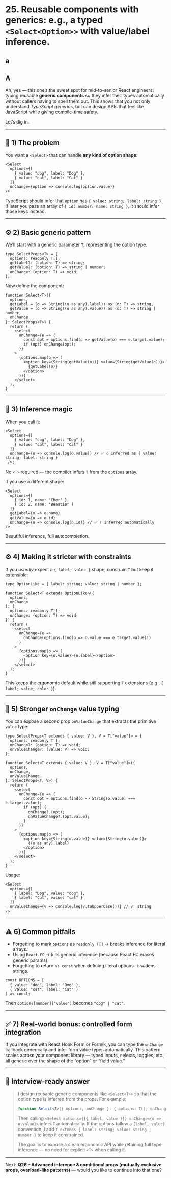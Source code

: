 # 25. **Reusable components with generics:** e.g., a typed `<Select<Option>>` with value/label inference.

## a

## A

Ah, yes — this one’s the sweet spot for mid-to-senior React engineers: typing reusable **generic components** so they infer their types automatically without callers having to spell them out.
This shows that you not only understand *TypeScript generics*, but can design APIs that feel like JavaScript while giving compile-time safety.

Let’s dig in.

---

## 🧩 1) The problem

You want a `<Select>` that can handle **any kind of option shape**:

```tsx
<Select
  options={[
    { value: "dog", label: "Dog" },
    { value: "cat", label: "Cat" }
  ]}
  onChange={option => console.log(option.value)}
/>
```

TypeScript should infer that `option` has `{ value: string; label: string }`.
If later you pass an array of `{ id: number; name: string }`, it should infer those keys instead.

---

## ⚙️ 2) Basic generic pattern

We’ll start with a generic parameter `T`, representing the option type.

```tsx
type SelectProps<T> = {
  options: readonly T[];
  getLabel?: (option: T) => string;
  getValue?: (option: T) => string | number;
  onChange: (option: T) => void;
};
```

Now define the component:

```tsx
function Select<T>({
  options,
  getLabel = (o => String((o as any).label)) as (o: T) => string,
  getValue = (o => String((o as any).value)) as (o: T) => string | number,
  onChange
}: SelectProps<T>) {
  return (
    <select
      onChange={e => {
        const opt = options.find(o => getValue(o) === e.target.value);
        if (opt) onChange(opt);
      }}
    >
      {options.map(o => (
        <option key={String(getValue(o))} value={String(getValue(o))}>
          {getLabel(o)}
        </option>
      ))}
    </select>
  );
}
```

---

## 🧠 3) Inference magic

When you call it:

```tsx
<Select
  options={[
    { value: "dog", label: "Dog" },
    { value: "cat", label: "Cat" }
  ]}
  onChange={o => console.log(o.value)} // ✅ o inferred as { value: string; label: string }
 />;
```

No `<T>` required — the compiler infers `T` from the `options` array.

If you use a different shape:

```tsx
<Select
  options={[
    { id: 1, name: "Cher" },
    { id: 2, name: "Beastie" }
  ]}
  getLabel={o => o.name}
  getValue={o => o.id}
  onChange={o => console.log(o.id)} // ✅ T inferred automatically
/>
```

Beautiful inference, full autocompletion.

---

## ⚙️ 4) Making it stricter with constraints

If you *usually* expect a `{ label; value }` shape, constrain `T` but keep it extensible:

```tsx
type OptionLike = { label: string; value: string | number };

function Select<T extends OptionLike>({
  options,
  onChange
}: {
  options: readonly T[];
  onChange: (option: T) => void;
}) {
  return (
    <select
      onChange={e =>
        onChange(options.find(o => o.value === e.target.value)!)
      }
    >
      {options.map(o => (
        <option key={o.value}>{o.label}</option>
      ))}
    </select>
  );
}
```

This keeps the ergonomic default while still supporting `T` extensions (e.g., `{ label; value; color }`).

---

## 🧩 5) Stronger `onChange` value typing

You can expose a second prop `onValueChange` that extracts the primitive `value` type:

```tsx
type SelectProps<T extends { value: V }, V = T["value"]> = {
  options: readonly T[];
  onChange?: (option: T) => void;
  onValueChange?: (value: V) => void;
};

function Select<T extends { value: V }, V = T["value"]>({
  options,
  onChange,
  onValueChange
}: SelectProps<T, V>) {
  return (
    <select
      onChange={e => {
        const opt = options.find(o => String(o.value) === e.target.value);
        if (opt) {
          onChange?.(opt);
          onValueChange?.(opt.value);
        }
      }}
    >
      {options.map(o => (
        <option key={String(o.value)} value={String(o.value)}>
          {(o as any).label}
        </option>
      ))}
    </select>
  );
}
```

Usage:

```tsx
<Select
  options={[
    { label: "Dog", value: "dog" },
    { label: "Cat", value: "cat" }
  ]}
  onValueChange={v => console.log(v.toUpperCase())} // v: string
/>
```

---

## ⚠️ 6) Common pitfalls

* Forgetting to mark `options` as `readonly T[]` → breaks inference for literal arrays.
* Using `React.FC` → kills generic inference (because React.FC erases generic params).
* Forgetting to return `as const` when defining literal options → widens strings.

```tsx
const OPTIONS = [
  { value: "dog", label: "Dog" },
  { value: "cat", label: "Cat" }
] as const;
```

Then `options[number]["value"]` becomes `"dog" | "cat"`.

---

## ✅ 7) Real-world bonus: controlled form integration

If you integrate with React Hook Form or Formik, you can type the `onChange` callback generically and infer form value types automatically.
This pattern scales across your component library — typed inputs, selects, toggles, etc., all generic over the shape of the “option” or “field value.”

---

## 💬 Interview-ready answer

> I design reusable generic components like `<Select<T>>` so that the option type is inferred from the props.
> For example:
>
> ```ts
> function Select<T>({ options, onChange }: { options: T[]; onChange: (o: T) => void }) { ... }
> ```
>
> Then calling `<Select options={[{ label, value }]} onChange={o => o.value}>` infers `T` automatically.
> If the options follow a `{label, value}` convention, I add `T extends { label: string; value: string | number }` to keep it constrained.
>
> The goal is to expose a clean ergonomic API while retaining full type inference — no need for explicit `<T>` when calling it.

---

Next: **Q26 – Advanced inference & conditional props (mutually exclusive props, overload-like patterns)** — would you like to continue into that one?

